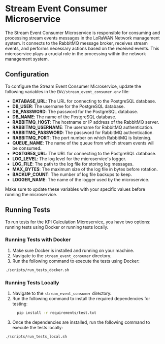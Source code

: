 # Stream Event Consumer Microservice

The Stream Event Consumer Microservice is responsible for consuming and processing stream events messages
in the LoRaWAN Network management system. It connects to the RabbitMQ message broker, receives stream 
events, and performs necessary actions based on the received events. This microservice plays a crucial 
role in the processing within the network management system.

## Configuration

To configure the Stream Event Consumer Microservice, update the following variables in 
the `ENV/stream_event_consumer.env` file:

- **DATABASE_URL**: The URL for connecting to the PostgreSQL database.
- **DB_USER**: The username for the PostgreSQL database.
- **DB_PASSWORD**: The password for the PostgreSQL database.
- **DB_NAME**: The name of the PostgreSQL database.
- **RABBITMQ_HOST**: The hostname or IP address of the RabbitMQ server.
- **RABBITMQ_USERNAME**: The username for RabbitMQ authentication.
- **RABBITMQ_PASSWORD**: The password for RabbitMQ authentication.
- **RABBITMQ_PORT**: The port number on which RabbitMQ is listening.
- **QUEUE_NAME**: The name of the queue from which stream events will be consumed.
- **POSTGRES_URL**: The URL for connecting to the PostgreSQL database.
- **LOG_LEVEL**: The log level for the microservice's logger.
- **LOG_FILE**: The path to the log file for storing log messages.
- **MAX_BYTES**: The maximum size of the log file in bytes before rotation.
- **BACKUP_COUNT**: The number of log file backups to keep.
- **LOGGER_NAME**: The name of the logger used by the microservice.

Make sure to update these variables with your specific values before running the microservice.

## Running Tests

To run tests for the KPI Calculation Microservice, you have two options: 
running tests using Docker or running tests locally.

### Running Tests with Docker

1. Make sure Docker is installed and running on your machine.
2. Navigate to the `stream_event_consumer` directory.
3. Run the following command to execute the tests using Docker:

```bash
./scripts/run_tests_docker.sh
```


### Running Tests Locally

1. Navigate to the `stream_event_consumer` directory.
2. Run the following command to install the required dependencies for testing:
    ```bash
      pip install -r requirements/test.txt
    ```
3. Once the dependencies are installed, run the following command to execute the tests locally:

```bash
./scripts/run_tests_local.sh
```
